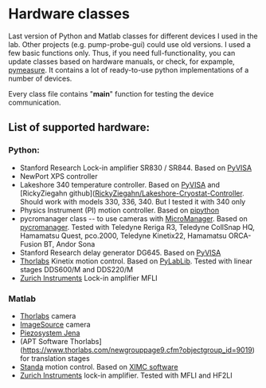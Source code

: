 # Hardware classes
 Last version of Python and Matlab classes for different devices I used in the lab. Other projects (e.g. pump-probe-gui) could use old versions. I used a few basic functions only. Thus, if you need full-functionality, you can update classes based on hardware manuals, or check, for expample, [pymeasure](https://pymeasure.readthedocs.io/en/latest/index.html). It contains a lot of ready-to-use python implementations of a number of devices.

Every class file contains "__main__" function for testing the device communication.

## List of supported hardware:
### Python:
- Stanford Research Lock-in amplifier SR830 / SR844. Based on [PyVISA](https://pyvisa.readthedocs.io/en/latest/#)
- NewPort XPS controller
- Lakeshore 340 temperature controller. Based on [PyVISA](https://pyvisa.readthedocs.io/en/latest/#) and [RickyZiegahn github]([RickyZiegahn/Lakeshore-Cryostat-Controller](https://github.com/RickyZiegahn/Lakeshore-Cryostat-Controller). Should work with models 330, 336, 340. But I tested it with 340 only
- Physics Instrument (PI) motion controller. Based on [pipython](https://pipython.physikinstrumente.com/)
- pycromanager class -- to use cameras with [MicroManager](https://micro-manager.org/). Based on [pycromanager](https://pycro-manager.readthedocs.io/en/latest/index.html). Tested with Teledyne Reriga R3, Teledyne CollSnap HQ, Hamamatsu Quest, pco.2000, Teledyne Kinetix22, Hamamatsu ORCA-Fusion BT, Andor Sona
- Stanford Research delay generator DG645. Based on [PyVISA](https://pyvisa.readthedocs.io/en/latest/#)
- [Thorlabs](https://www.thorlabs.de/) Kinetix motion control. Based on [PyLabLib](https://pylablib.readthedocs.io/en/latest/). Tested with linear stages DDS600/M and DDS220/M
- [Zurich Instruments](https://www.zhinst.com/) Lock-in amplifier MFLI

### Matlab
- [Thorlabs](https://www.thorlabs.de/) camera
- [ImageSource](https://www.theimagingsource.com/en-us/) camera
- [Piezosystem Jena](https://www.piezosystem.com/)
- (APT Software Thorlabs](https://www.thorlabs.com/newgrouppage9.cfm?objectgroup_id=9019) for translation stages
- [Standa](https://www.standa.lt/) motion control. Based on [XIMC software](https://files.xisupport.com/Software.en.html)
- [Zurich Instruments](https://www.zhinst.com/) lock-in amplifier. Tested with MFLI and HF2LI
